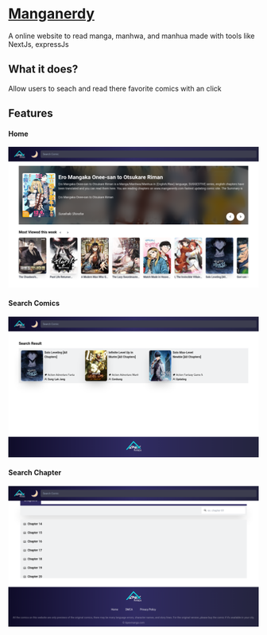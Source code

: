 <h1>
    <a href="https://manganerdy.com">Manganerdy</a>
</h1>
<p>A online website to read manga, manhwa, and manhua made with tools like NextJs, expressJs</p>
<h2>What it does?</h2>
<p>Allow users to seach and read there favorite comics with an click</p>
<h2>Features</h2>
<h4>Home</h4>
<img src= "images/home.png" style"width:100%; height:auto">
<h4>Search Comics</h4>
<img src= "images/search.png" style"width:100%; height:auto">
<h4>Search Chapter</h4>
<img src= "images/Chapter Search.png" style"width:100%; height:auto">
